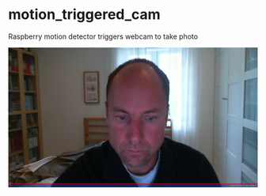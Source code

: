 # motion_triggered_cam
Raspberry motion detector triggers webcam to take photo


![Alt text](https://github.com/Ola-B/motion_triggered_cam/blob/main/images/2021-07-10T17:04:58.jpg "a title")
